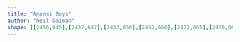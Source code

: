```yaml
---
title: "Anansi Boys"
author: "Neil Gaiman"
shape: [[2456,645],[2437,647],[2433,656],[2441,660],[2472,665],[2476,667],[2489,680],[2491,685],[2489,770],[2482,851],[2483,863],[2481,871],[2481,912],[2479,925],[2478,971],[2468,1119],[2467,1189],[2464,1227],[2465,1241],[2463,1257],[2462,1296],[2460,1304],[2460,1330],[2458,1353],[2459,1371],[2458,1391],[2456,1400],[2457,1426],[2455,1440],[2455,1473],[2452,1492],[2452,1514],[2450,1533],[2450,1575],[2448,1583],[2444,1684],[2446,1711],[2451,1716],[2473,1720],[2604,1712],[2609,1709],[2615,1691],[2617,1641],[2619,1630],[2620,1602],[2622,1593],[2622,1562],[2624,1549],[2628,1424],[2631,1399],[2631,1378],[2635,1368],[2637,1330],[2639,1322],[2642,1259],[2644,1251],[2645,1222],[2649,1185],[2652,1100],[2661,996],[2662,961],[2665,934],[2665,910],[2669,882],[2669,863],[2672,840],[2675,778],[2677,763],[2677,742],[2679,730],[2679,700],[2676,690],[2669,683],[2658,678],[2645,676],[2612,667],[2566,661],[2552,656],[2533,653],[2520,653],[2512,650],[2490,646],[2471,645]]
---
```

